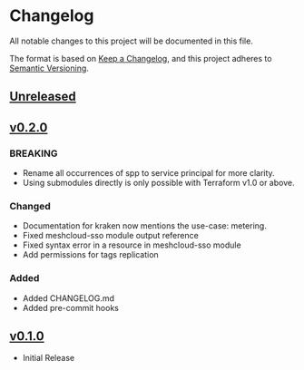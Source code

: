 # Changelog

All notable changes to this project will be documented in this file.

The format is based on [Keep a Changelog](https://keepachangelog.com/en/1.0.0/),
and this project adheres to [Semantic Versioning](https://semver.org/spec/v2.0.0.html).

## [Unreleased]

## [v0.2.0]

### BREAKING

- Rename all occurrences of spp to service principal for more clarity.
- Using submodules directly is only possible with Terraform v1.0 or above.

### Changed

- Documentation for kraken now mentions the use-case: metering.
- Fixed meshcloud-sso module output reference
- Fixed syntax error in a resource in meshcloud-sso module
- Add permissions for tags replication

### Added

- Added CHANGELOG.md
- Added pre-commit hooks

## [v0.1.0]

- Initial Release

[unreleased]: https://github.com/meshcloud/terraform-azure-meshplatform/compare/v0.2.0...HEAD
[v0.1.0]: https://github.com/meshcloud/terraform-azure-meshplatform/releases/tag/v0.1.0
[v0.2.0]: https://github.com/meshcloud/terraform-azure-meshplatform/releases/tag/v0.2.0
